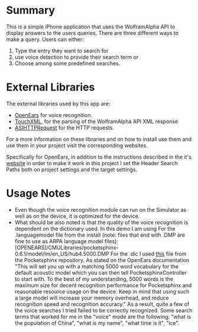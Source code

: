Summary
===============

This is a simple iPhone application that uses the WolframAlpha API to display answers to the users queries.
There are three different ways to make a query. Users can either:

1. Type the entry they want to search for
2. use voice detection to provide their search term or
3. Choose among some predefined searches.

External Libraries
===============
The external libraries used by this app are:

* [OpenEars](http://www.politepix.com/openears) for voice recognition.
* [TouchXML](https://github.com/TouchCode/TouchXML), for the parsing of the WolframAlpha API XML response
* [ASIHTTPRequest](http://allseeing-i.com/ASIHTTPRequest/) for the HTTP requests.

For a more information on these libraries and on how to install use them and use them in your project visit the corresponding websites.

Specifically for OpenEars, in addition to the instructions described in the it's [website](http://www.politepix.com/openears) in order to make it work in this project I set the Header Search Paths both on project settings and the target settings.

Usage Notes
===============
* Even though the voice recognition module can run on the Simulator as well as on the device, it is optimized for the device. 
* What should be also noted is that the quality of the voice recognition is dependent on the dictionary used. In this demo I am using For the .languagemodel file from the install (note: files that end with .DMP are fine to use as ARPA language model files): [OPENEARS]/CMULibraries/pocketsphinx-0.6.1/model/lm/en_US/hub4.5000.DMP
For the .dic I used [this](https://cmusphinx.svn.sourceforge.net/svnroot/cmusphinx/trunk/pocketsphinx/model/lm/en_US/hub4.5000.dic) file from the Pocketsphinx repository. As stated on the OpenEars documentation "This will set you up with a matching 5000 word vocabulary for the default acoustic model which you can then tell PocketsphinxController to start with. To the best of my understanding, 5000 words is the maximum size for decent recognition performance for Pocketsphinx and reasonable resource usage on the device. Keep in mind that using such a large model will increase your memory overhead, and reduce recognition speed and recognition accuracy."
As a result, quite a few of the voice searches I tried failed to be correctly recognized. Some search terms that worked for me in the "voice" mode are the following: "what is the population of China", "what is my name", "what time is it", "ice". 